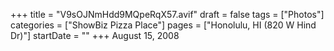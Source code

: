 +++
title = "V9sOJNmHdd9MQpeRqX57.avif"
draft = false
tags = ["Photos"]
categories = ["ShowBiz Pizza Place"]
pages = ["Honolulu, HI (820 W Hind Dr)"]
startDate = ""
+++
August 15, 2008
